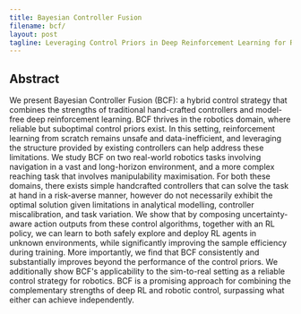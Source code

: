 ```yaml
---
title: Bayesian Controller Fusion
filename: bcf/
layout: post
tagline: Leveraging Control Priors in Deep Reinforcement Learning for Robotics
--- 
```


## Abstract

We present Bayesian Controller Fusion (BCF): a hybrid control strategy that combines the strengths of traditional hand-crafted controllers and model-free deep reinforcement learning. BCF thrives in the robotics domain, where reliable but suboptimal control priors exist. In this setting, reinforcement learning from scratch remains unsafe and data-inefficient, and leveraging the structure provided by existing controllers can help address these limitations.  We study BCF on two real-world robotics tasks involving navigation in a vast and long-horizon environment, and a more complex reaching task that involves manipulability maximisation. For both these domains, there exists simple handcrafted controllers that can solve the task at hand in a risk-averse manner, however do not necessarily exhibit the optimal solution given limitations in analytical modelling, controller miscalibration, and task variation. We show that by composing uncertainty-aware action outputs from these control algorithms, together with an RL policy, we can learn to both safely explore and deploy RL agents in unknown environments, while significantly improving the sample efficiency during training. More importantly, we find that BCF consistently and substantially improves beyond the performance of the control priors. We additionally show BCF's applicability to the sim-to-real setting as a reliable control strategy for robotics. BCF is a promising approach for combining the complementary strengths of deep RL and robotic control, surpassing what either can achieve independently.


